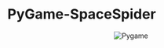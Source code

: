 # PyGame-SpaceSpider
<div align="center">
<img src="https://user-images.githubusercontent.com/55986701/215254307-d31ffca6-2292-4e13-b60c-78257a9fb4c8.png" alt="Pygame" >
</div>


